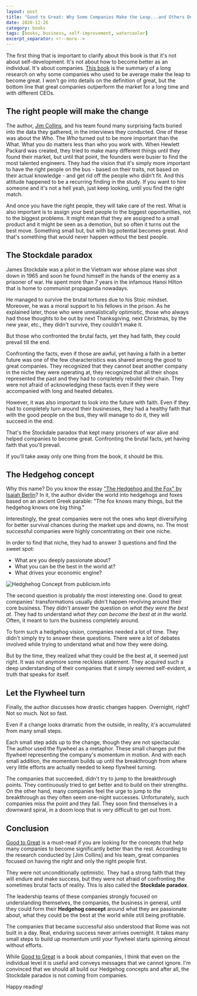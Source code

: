 ```yaml
---
layout: post
title: "Good to Great: Why Some Companies Make the Leap...and Others Don't by Jim Collins"
date: 2020-12-26
category: books
tags: [books, business, self-improvement, watercooler]
excerpt_separator: <!--more-->
---
```

The first thing that is important to clarify about this book is that it's not about self-development. It's not about how to become better as an individual. It's about companies. [This book](https://amzn.to/3q1nJBh) is the summary of a long research on why some companies who used to be average make the leap to become great. I won't go into details on the definition of great, but the bottom line that great companies outperform the market for a long time and with different CEOs.
<!--more-->

## The right people will make the change

The author, [Jim Collins](https://www.jimcollins.com/), and his team found many surprising facts buried into the data they gathered, in the interviews they conducted. One of these was about the _Who_. The _Who_ turned out to be more important than the What. What you do matters less than who you work with. When Hewlett Packard was created, they tried to make many different things until they found their market, but until that point, the founders were busier to find the most talented engineers. They had the vision that it's simply more important to have the right people on the bus - based on their traits, not based on their actual knowledge - and get rid off the people who didn't fit. And this attitude happened to be a recurring finding in the study. If you want to hire someone and it's not a hell yeah, just keep looking, until you find the right match.

And once you have the right people, they will take care of the rest. What is also important is to assign your best people to the biggest opportunities, not to the biggest problems. It might mean that they are assigned to a small product and it might be seen as a demotion, but so often it turns out the best move. Something small but, but with big potential becomes great. And that's something that would never happen without the best people.

## The Stockdale paradox

James Stockdale was a pilot in the Vietnam war whose plane was shot down in 1965 and soon he found himself in the hands of the enemy as a prisoner of war. He spent more than 7 years in the infamous Hanoi Hilton that is home to communist propaganda nowadays.

He managed to survive the brutal tortures due to his Stoic mindset. Moreover, he was a moral support to his fellows in the prison. As he explained later, those who were unrealistically optimistic, those who always had those thoughts to be out by next Thanksgiving, next Christmas, by the new year, etc., they didn't survive, they couldn't make it.

But those who confronted the brutal facts, yet they had faith, they could prevail till the end.

Confronting the facts, even if those are awful, yet having a faith in a better future was one of the few characteristics was shared among the good to great companies. They recognized that they cannot beat another company in the niche they were operating at, they recognized that all their shops represented the past and they had to completely rebuild their chain. They were not afraid of acknowledging these facts even if they were accompanied with long and heated debates.

However, it was also important to look into the future with faith. Even if they had to completely turn around their businesses, they had a healthy faith that with the good people on the bus, they will manage to do it, they will succeed in the end.

That's the Stockdale paradox that kept many prisoners of war alive and helped companies to become great. Confronting the brutal facts, yet having faith that you'll prevail.

If you'll take away only one thing from the book, it should be this.

## The Hedgehog concept

Why this name? Do you know the essay ["The Hedgehog and the Fox" by Isaiah Berlin](https://amzn.to/3aIv03J)? In it, the author divider the world into hedgehogs and foxes based on an ancient Greek parable: "The fox knows many things, but the hedgehog knows one big thing."

Interestingly, the great companies were not the ones who kept diversifying for better survival chances during the market ups and downs, no. The most successful companies were highly concentrating on their one niche.

In order to find that niche, they had to answer 3 questions and find the sweet spot:

- What are you deeply passionate about?
- What you can be the best in the world at?
- What drives your economic engine?

![Hedghehog Concept from publicism.info]({{site.baseurl}}/assets/img/hedgehog-concept.png)

The second question is probably the most interesting one. Good to great companies' transformations usually didn't happen revolving around their core business. They didn't answer the question on _what they were the best at_. They had to understand _what they can become the best at in the world_. Often, it meant to turn the business completely around.

To form such a hedgehog vision, companies needed a lot of time. They didn't simply try to answer these questions. There were a lot of debates involved while trying to understand what and how they were doing.

But by the time, they realized what they could be the best at, it seemed just right. It was not anymore some reckless statement. They acquired such a deep understanding of their companies that it simply seemed self-evident, a truth that speaks for itself.

## Let the Flywheel turn

Finally, the author discusses how drastic changes happen. Overnight, right? Not so much. Not so fast. 

Even if a change looks dramatic from the outside, in reality, it's accumulated from many small steps.

Each small step adds up to the change, though they are not spectacular. The author used the flywheel as a metaphor. These small changes put the flywheel representing the company's momentum in motion. And with each small addition, the momentum builds up until the breakthrough from where very little efforts are actually needed to keep flywheel turning.

The companies that succeeded, didn't try to jump to the breakthrough points. They continuously tried to get better and to build on their strengths. On the other hand, many companies feel the urge to jump to the breakthrough as they often seem one-night successes. Unfortunately, such companies miss the point and they fail. They soon find themselves in a downward spiral, in a doom loop that is very difficult to get out from.

## Conclusion

[Good to Great](https://amzn.to/3q1nJBh) is a must-read if you are looking for the concepts that help many companies to become significantly better than the rest. According to the research conducted by [Jim Collins] and his team, great companies focused on having the right and only the right people first.

They were not unconditionally optimistic. They had a strong faith that they will endure and make success, but they were not afraid of confronting the sometimes brutal facts of reality. This is also called the __Stockdale paradox__.

The leadership teams of these companies strongly focused on understanding themselves, the companies, the business in general, until they could form their __Hedgehog concept__ around what they are passionate about, what they could be the best at the world while still being profitable.

The companies that became successful also understood that Rome was not built in a day. Real, enduring success never arrives overnight. It takes many small steps to build up momentum until your flywheel starts spinning almost without efforts.

While [Good to Great](https://amzn.to/3q1nJBh) is a book about companies, I think that even on the individual level it is useful and conveys messages that we cannot ignore. I'm convinced that we should all build our Hedgehog concepts and after all, the Stockdale paradox is not coming from companies.

Happy reading!
